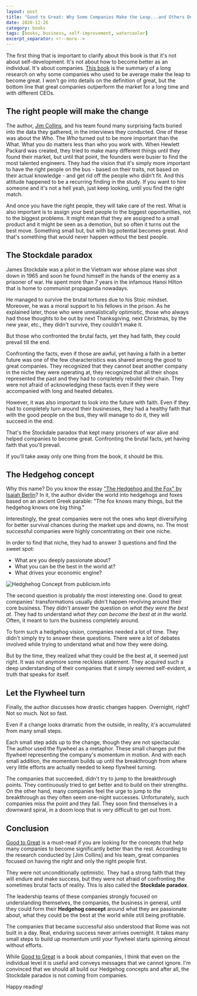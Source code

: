 ```yaml
---
layout: post
title: "Good to Great: Why Some Companies Make the Leap...and Others Don't by Jim Collins"
date: 2020-12-26
category: books
tags: [books, business, self-improvement, watercooler]
excerpt_separator: <!--more-->
---
```

The first thing that is important to clarify about this book is that it's not about self-development. It's not about how to become better as an individual. It's about companies. [This book](https://amzn.to/3q1nJBh) is the summary of a long research on why some companies who used to be average make the leap to become great. I won't go into details on the definition of great, but the bottom line that great companies outperform the market for a long time and with different CEOs.
<!--more-->

## The right people will make the change

The author, [Jim Collins](https://www.jimcollins.com/), and his team found many surprising facts buried into the data they gathered, in the interviews they conducted. One of these was about the _Who_. The _Who_ turned out to be more important than the What. What you do matters less than who you work with. When Hewlett Packard was created, they tried to make many different things until they found their market, but until that point, the founders were busier to find the most talented engineers. They had the vision that it's simply more important to have the right people on the bus - based on their traits, not based on their actual knowledge - and get rid off the people who didn't fit. And this attitude happened to be a recurring finding in the study. If you want to hire someone and it's not a hell yeah, just keep looking, until you find the right match.

And once you have the right people, they will take care of the rest. What is also important is to assign your best people to the biggest opportunities, not to the biggest problems. It might mean that they are assigned to a small product and it might be seen as a demotion, but so often it turns out the best move. Something small but, but with big potential becomes great. And that's something that would never happen without the best people.

## The Stockdale paradox

James Stockdale was a pilot in the Vietnam war whose plane was shot down in 1965 and soon he found himself in the hands of the enemy as a prisoner of war. He spent more than 7 years in the infamous Hanoi Hilton that is home to communist propaganda nowadays.

He managed to survive the brutal tortures due to his Stoic mindset. Moreover, he was a moral support to his fellows in the prison. As he explained later, those who were unrealistically optimistic, those who always had those thoughts to be out by next Thanksgiving, next Christmas, by the new year, etc., they didn't survive, they couldn't make it.

But those who confronted the brutal facts, yet they had faith, they could prevail till the end.

Confronting the facts, even if those are awful, yet having a faith in a better future was one of the few characteristics was shared among the good to great companies. They recognized that they cannot beat another company in the niche they were operating at, they recognized that all their shops represented the past and they had to completely rebuild their chain. They were not afraid of acknowledging these facts even if they were accompanied with long and heated debates.

However, it was also important to look into the future with faith. Even if they had to completely turn around their businesses, they had a healthy faith that with the good people on the bus, they will manage to do it, they will succeed in the end.

That's the Stockdale paradox that kept many prisoners of war alive and helped companies to become great. Confronting the brutal facts, yet having faith that you'll prevail.

If you'll take away only one thing from the book, it should be this.

## The Hedgehog concept

Why this name? Do you know the essay ["The Hedgehog and the Fox" by Isaiah Berlin](https://amzn.to/3aIv03J)? In it, the author divider the world into hedgehogs and foxes based on an ancient Greek parable: "The fox knows many things, but the hedgehog knows one big thing."

Interestingly, the great companies were not the ones who kept diversifying for better survival chances during the market ups and downs, no. The most successful companies were highly concentrating on their one niche.

In order to find that niche, they had to answer 3 questions and find the sweet spot:

- What are you deeply passionate about?
- What you can be the best in the world at?
- What drives your economic engine?

![Hedghehog Concept from publicism.info]({{site.baseurl}}/assets/img/hedgehog-concept.png)

The second question is probably the most interesting one. Good to great companies' transformations usually didn't happen revolving around their core business. They didn't answer the question on _what they were the best at_. They had to understand _what they can become the best at in the world_. Often, it meant to turn the business completely around.

To form such a hedgehog vision, companies needed a lot of time. They didn't simply try to answer these questions. There were a lot of debates involved while trying to understand what and how they were doing.

But by the time, they realized what they could be the best at, it seemed just right. It was not anymore some reckless statement. They acquired such a deep understanding of their companies that it simply seemed self-evident, a truth that speaks for itself.

## Let the Flywheel turn

Finally, the author discusses how drastic changes happen. Overnight, right? Not so much. Not so fast. 

Even if a change looks dramatic from the outside, in reality, it's accumulated from many small steps.

Each small step adds up to the change, though they are not spectacular. The author used the flywheel as a metaphor. These small changes put the flywheel representing the company's momentum in motion. And with each small addition, the momentum builds up until the breakthrough from where very little efforts are actually needed to keep flywheel turning.

The companies that succeeded, didn't try to jump to the breakthrough points. They continuously tried to get better and to build on their strengths. On the other hand, many companies feel the urge to jump to the breakthrough as they often seem one-night successes. Unfortunately, such companies miss the point and they fail. They soon find themselves in a downward spiral, in a doom loop that is very difficult to get out from.

## Conclusion

[Good to Great](https://amzn.to/3q1nJBh) is a must-read if you are looking for the concepts that help many companies to become significantly better than the rest. According to the research conducted by [Jim Collins] and his team, great companies focused on having the right and only the right people first.

They were not unconditionally optimistic. They had a strong faith that they will endure and make success, but they were not afraid of confronting the sometimes brutal facts of reality. This is also called the __Stockdale paradox__.

The leadership teams of these companies strongly focused on understanding themselves, the companies, the business in general, until they could form their __Hedgehog concept__ around what they are passionate about, what they could be the best at the world while still being profitable.

The companies that became successful also understood that Rome was not built in a day. Real, enduring success never arrives overnight. It takes many small steps to build up momentum until your flywheel starts spinning almost without efforts.

While [Good to Great](https://amzn.to/3q1nJBh) is a book about companies, I think that even on the individual level it is useful and conveys messages that we cannot ignore. I'm convinced that we should all build our Hedgehog concepts and after all, the Stockdale paradox is not coming from companies.

Happy reading!
